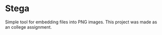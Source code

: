 # Stega

Simple tool for embedding files into PNG images. This project was made as an college assignment.